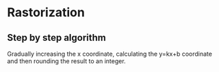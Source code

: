 # Rastorization
## Step by step algorithm
Gradually increasing the x coordinate, calculating the y=kx+b coordinate and then rounding the result to an integer.
## 
